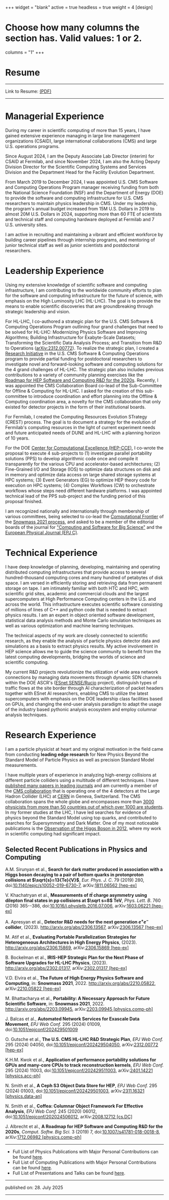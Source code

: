 +++
widget = "blank"
active = true
headless = true
weight = 4
[design]
  # Choose how many columns the section has. Valid values: 1 or 2.
  columns = "1"
+++

# Resume

----------

Link to Resume: [(PDF)](https://github.com/gutsche/ForThePublic/raw/master/cv/resume.pdf)

----------



# Managerial Experience

During my career in scientific computing of more than 15 years, I have gained extensive experience managing in large line management organizations (CSAID), large international collaborations (CMS) and large U.S. operations programs. 

Since August 2024, I am the Deputy Associate Lab Director (interim) for CSAID at Fermilab, and since November 2024, I am also the Acting Deputy Division Director for the Scientific Computing Systems and Services Division and the Department Head for the Facility Evolution Department. 

From March 2019 to December 2024, I was appointed U.S. CMS Software and Computing Operations Program manager receiving funding from both the National Science Foundation (NSF) and the Department of Energy (DOE) to provide the software and computing infrastructure for U.S. CMS researchers to maintain physics leadership in CMS. Under my leadership, the program's annual budget increased from 15M U.S. Dollars in 2019 to almost 20M U.S. Dollars in 2024, supporting more than 60 FTE of scientists and technical staff and computing hardware deployed at Fermilab and 7 U.S. university sites.

I am active in recruiting and maintaining a vibrant and efficient workforce by building career pipelines through internship programs, and mentoring of junior technical staff as well as junior scientists and postdoctoral researchers.

# Leadership Experience

Using my extensive knowledge of scientific software and computing infrastructure, I am contributing to the worldwide community efforts to plan for the software and computing infrastructure for the future of science, with emphasis on the High Luminosity LHC (HL-LHC). The goal is to provide the means to enable scientific discoveries that are groundbreaking through strategic leadership and vision.

For HL-LHC, I co-authored a strategic plan for the U.S. CMS Software & Computing Operations Program outlining four grand challenges that need to be solved for HL-LHC: Modernizing Physics Software and Improving Algorithms; Building Infrastructure for Exabyte-Scale Datasets; Transforming the Scientific Data Analysis Process; and Transition from R\&D to Operations ([arXiv:2312.00772](https://arxiv.org/abs/2312.00772)). To realize the strategic plan, I created a [Research Initiative](https://uscms-software-and-computing.github.io/postdocs) in the U.S. CMS Software & Computing Operations program to provide partial funding for postdoctoral researchers to investigate novel and forward-looking software and computing solutions for the 4 grand challenges of HL-LHC. The strategic plan also includes previous contributions to a variety of community planning exercises like the [Roadmap for HEP Software and Computing R&D for the 2020s](http://arxiv.org/abs/1712.06982). Recently, I was appointed the CMS Collaboration Board co-lead of the Sub-Committee for Offline & Computing for HL-LHC. I asked for the creation of this sub-committee to introduce coordination and effort planning into the Offline & Computing coordination area, a novelty for the CMS collaboration that only existed for detector projects in the form of their institutional boards. 

For Fermilab, I created the Computing Resources Evolution STrategy (CREST) process. The goal is to document a strategy for the evolution of Fermilab's computing resources in the light of current experiment needs and future anticipated needs of DUNE and HL-LHC with a planning horizon of 10 years.

For the DOE [Center for Computational Excellence (HEP-CCE)](https://www.anl.gov/hep-cce/activities), I co-wrote the proposal to execute 4 sub-projects to (1) investigate parallel portability solutions (PPS) to develop algorithmic code once and compile it transparently for the various CPU and accelerator-based architectures; (2) Fine-Grained I/O and Storage (IOS) to optimize data structures on disk and in memory and optimize data access on large shared storage systems at HPC systems; (3) Event Generators (EG) to optimize HEP theory code for execution on HPC systems; (4) Complex Workflows (CW) to orchestrate workflows whose steps need different hardware platforms. I was appointed technical lead of the PPS sub-project and the funding period of this proposal finished.

I am recognized nationally and internationally through membership of various committees, being selected to co-lead the [Computational Frontier](https://snowmass21.org/computational/start) of the [Snowmass 2021 process](https://snowmass21.org), and asked to be a member of the editorial boards of the journal for ["Computing and Software for Big Science"](https://www.springer.com/physics/particle+and+nuclear+physics/journal/41781?countryChanged=true) and the [European Physical Journal (EPJ C)](https://epjc.epj.org/epjc-editorial-board).


# Technical Experience

I have deep knowledge of planning, developing, maintaining and operating distributed computing infrastructures that provide access to several hundred-thousand computing cores and many hundred of petabytes of disk space. I am versed in efficiently storing and retrieving data from permanent storage on tape. I am intimately familiar with both HTC and HPC, with scientific grid sites, academic and commercial clouds and the largest supercomputers at High Performance Computing centers in the U.S. and across the world. This infrastructure executes scientific software consisting of millions of lines of C++ and python code that is needed to extract physics results. I am an expert in object oriented software development, statistical data analysis methods and Monte Carlo simulation techniques as well as various optimization and machine learning techniques.

The technical aspects of my work are closely connected to scientific research, as they enable the analysis of particle physics detector data and simulations as a basis to extract physics results. My active involvement in HEP science allows me to guide the science community to benefit from the latest computing developments, bridging the worlds of science and scientific computing.

My current R&D projects revolutionize the utilization of wide area network connections by managing data movements through dynamic SDN channels within the DOE ASCR's ([ESnet SENSE/Rucio](https://indico.jlab.org/event/459/contributions/11306/) project), distinguish types of traffic flows at the site border through AI characterization of packet headers together with ESnet AI researchers, enabling CMS to utilize the latest supercomputers with emphasis on the DOE leadership class facilities based on GPUs, and changing the end-user analysis paradigm to adapt the usage of the industry based pythonic analysis ecosystem and employ columnar analysis techniques.

# Research Experience

I am a particle physicist at heart and my original motivation in the field came from conducting **leading edge research** for New Physics Beyond the Standard Model of Particle Physics as well as precision Standard Model measurements.

I have multiple years of experience in analyzing high-energy collisions at different particle colliders using a multitude of different techniques. I have [published many papers in leading journals](https://github.com/gutsche/ForThePublic/raw/master/publication_list/complete_publication_list.pdf) and am currently a member of the [CMS collaboration](https://cms.cern/) that is operating one of the 4 detectors at the Large Hadron Collider (LHC) at [CERN](https://home.cern/) in Geneva, Switzerland. The CMS collaboration spans the whole globe and encompasses more than [3000 physicists from more than 50 countries out of which over 1000 are students](https://cms.cern/index.php/collaboration/people-statistics). In my former studies at the LHC, I have led searches for evidence of physics beyond the Standard Model using top quarks, and contributed to searches for Supersymmetry and Dark Matter. One of my most noticeable publications is the [Observation of the Higgs Boson in 2012](https://doi.org/10.1016/j.physletb.2012.08.021), where my work in scientific computing had significant impact.

## Selected Recent Publications in Physics and Computing

<!--#ref-CMS:2018zjv-->
A.M. Sirunyan et al., **Search for dark matter
produced in association with a Higgs boson decaying to a pair of bottom
quarks in protonproton collisions at $\sqrt{s}=13{Te}{V}$**, *Eur. Phys.
J. C*. 79 (2019) 280,
doi:[10.1140/epjc/s10052-019-6730-7](https://doi.org/10.1140/epjc/s10052-019-6730-7),
arXiv:[1811.06562 \[hep-ex\]](http://arxiv.org/abs/1811.06562)

<!--#ref-CMS:2016ypc-->
V. Khachatryan et al., **Measurements of $t \bar t$
charge asymmetry using dilepton final states in pp collisions at
$\sqrt s=8$ TeV**, *Phys. Lett. B*. 760 (2016) 365--386,
doi:[10.1016/j.physletb.2016.07.006](https://doi.org/10.1016/j.physletb.2016.07.006),
arXiv:[1603.06221 \[hep-ex\]](http://arxiv.org/abs/1603.06221)


<!--#ref-Apresyan:2023frr-->
A. Apresyan et al., **Detector R&D needs for
the next generation $e^+e^-$ collider**, (2023).
<http://arxiv.org/abs/2306.13567>, arXiv:[2306.13567
\[hep-ex\]](http://arxiv.org/abs/2306.13567)

<!--#ref-Atif:2023zcw-->
M. Atif et al., **Evaluating Portable
Parallelization Strategies for Heterogeneous Architectures in High
Energy Physics**, (2023). <http://arxiv.org/abs/2306.15869>,
arXiv:[2306.15869 \[hep-ex\]](http://arxiv.org/abs/2306.15869)

<!--#ref-Bockelman:2023gbj-->
B. Bockelman et al., **IRIS-HEP Strategic
Plan for the Next Phase of Software Upgrades for HL-LHC Physics**,
(2023). <http://arxiv.org/abs/2302.01317>, arXiv:[2302.01317
\[hep-ex\]](http://arxiv.org/abs/2302.01317)

<!--#ref-Elvira:2022wyn-->
V.D. Elvira et al., **The Future of High Energy
Physics Software and Computing**, in: **Snowmass 2021**, 2022.
<http://arxiv.org/abs/2210.05822>, arXiv:[2210.05822
\[hep-ex\]](http://arxiv.org/abs/2210.05822)

<!--#ref-Bhattacharya:2022qgj-->
M. Bhattacharya et al., **Portability: A
Necessary Approach for Future Scientific Software**, in: **Snowmass
2021**, 2022. <http://arxiv.org/abs/2203.09945>, arXiv:[2203.09945
\[physics.comp-ph\]](http://arxiv.org/abs/2203.09945)

<!--#ref-CMS:2024juo-->
J. Balcas et al., **Automated Network Services for
Exascale Data Movement**, *EPJ Web Conf.* 295 (2024) 01009,
doi:[10.1051/epjconf/202429501009](https://doi.org/10.1051/epjconf/202429501009)

<!--#ref-Gutsche:2023cth-->
O. Gutsche et al., **The U.S. CMS HL-LHC R&D
Strategic Plan**, *EPJ Web Conf.* 295 (2024) 04050,
doi:[10.1051/epjconf/202429504050](https://doi.org/10.1051/epjconf/202429504050),
arXiv:[2312.00772 \[hep-ex\]](http://arxiv.org/abs/2312.00772)

<!--#ref-Kwok:2024dgx-->
K.H.M. Kwok et al., **Application of performance
portability solutions for GPUs and many-core CPUs to track
reconstruction kernels**, *EPJ Web Conf.* 295 (2024) 11003,
doi:[10.1051/epjconf/202429511003](https://doi.org/10.1051/epjconf/202429511003),
arXiv:[2401.14221 \[physics.acc-ph\]](http://arxiv.org/abs/2401.14221)

<!--#ref-Smith:2023mrq-->
N. Smith et al., **A Ceph S3 Object Data Store
for HEP**, *EPJ Web Conf.* 295 (2024) 01003,
doi:[10.1051/epjconf/202429501003](https://doi.org/10.1051/epjconf/202429501003),
arXiv:[2311.16321 \[physics.data-an\]](http://arxiv.org/abs/2311.16321)

<!--#ref-CMS:2020kpn-->
N. Smith et al., **Coffea: Columnar Object
Framework For Effective Analysis**, *EPJ Web Conf.* 245 (2020) 06012,
doi:[10.1051/epjconf/202024506012](https://doi.org/10.1051/epjconf/202024506012),
arXiv:[2008.12712 \[cs.DC\]](http://arxiv.org/abs/2008.12712)

<!--#ref-HEPSoftwareFoundation:2017ggl-->
J. Albrecht et al., **A Roadmap
for HEP Software and Computing R&D for the 2020s**, *Comput. Softw. Big
Sci.* 3 (2019) 7,
doi:[10.1007/s41781-018-0018-8](https://doi.org/10.1007/s41781-018-0018-8),
arXiv:[1712.06982 \[physics.comp-ph\]](http://arxiv.org/abs/1712.06982)


----------

* Full List of Physics Publications with Major Personal Contributions can be found [here](https://github.com/gutsche/ForThePublic/raw/master/publication_list/physics_publication_list.pdf).
* Full List of Computing Publications with Major Personal Contributions can be found [here](https://github.com/gutsche/ForThePublic/raw/master/publication_list/computing_publication_list.pdf).
* Full List of Presentations and Talks can be found [here](https://github.com/gutsche/ForThePublic/raw/master/talk_list/talk_list.pdf).

----------

published on: 28. July 2025

----------
